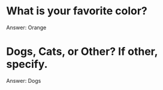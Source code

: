 # What is your favorite color?
Answer: Orange

# Dogs, Cats, or Other? If other, specify.
Answer: Dogs 
